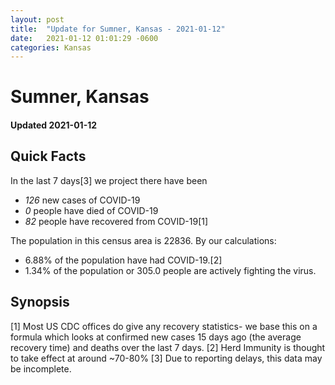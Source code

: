 ```yaml
---
layout: post
title:  "Update for Sumner, Kansas - 2021-01-12"
date:   2021-01-12 01:01:29 -0600
categories: Kansas
---
```


# Sumner, Kansas
#### Updated 2021-01-12

## Quick Facts

In the last 7 days[3] we project there have been
- *126* new cases of COVID-19
- *0* people have died of COVID-19
- *82* people have recovered from COVID-19[1]

The population in this census area is 22836. By our calculations:
- 6.88% of the population have had COVID-19.[2]
- 1.34% of the population or 305.0 people are actively fighting the virus.

## Synopsis




[1] Most US CDC offices do give any recovery statistics- we base this on a formula which looks at confirmed new cases
15 days ago (the average recovery time) and deaths over the last 7 days.
[2] Herd Immunity is thought to take effect at around ~70-80%
[3] Due to reporting delays, this data may be incomplete. 
    